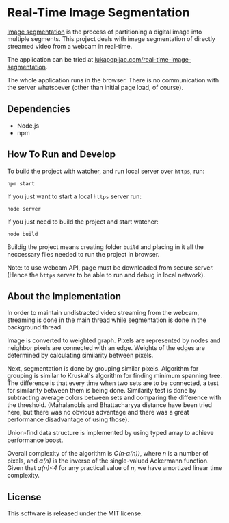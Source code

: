 Real-Time Image Segmentation
============================

[Image segmentation][1] is the process of partitioning a digital image into
multiple segments. This project deals with image segmentation of directly
streamed video from a webcam in real-time.

The application can be tried at [lukapopijac.com/real-time-image-segmentation][2].

The whole application runs in the browser. There is no communication with the
server whatsoever (other than initial page load, of course).


Dependencies
------------
 *  Node.js
 *  npm


How To Run and Develop
----------------------
To build the project with watcher, and run local server over `https`, run:
```
npm start
```

If you just want to start a local `https` server run:
```
node server
```

If you just need to build the project and start watcher:
```
node build
```

Buildig the project means creating folder `build` and placing in it all
the neccessary files needed to run the project in browser.

Note: to use webcam API, page must be downloaded from secure server.
(Hence the `https` server to be able to run and debug in local network).



About the Implementation
------------------------

In order to maintain undistracted video streaming from the webcam, streaming
is done in the main thread while segmentation is done in the background thread.

Image is converted to weighted graph. Pixels are represented by nodes and
neighbor pixels are connected with an edge. Weights of the edges are determined
by calculating similarity between pixels.

Next, segmentation is done by grouping similar pixels. Algorithm for grouping
is similar to Kruskal's algorithm for finding minimum spanning tree. The
difference is that every time when two sets are to be connected, a test for
similarity between them is being done. Similarity test is done by subtracting
average colors between sets and comparing the difference with the threshold.
(Mahalanobis and Bhattacharyya distance have been tried here, but there was
no obvious advantage and there was a great performance disadvantage of using
those).

Union-find data structure is implemented by using typed array to achieve
performance boost.

Overall complexity of the algorithm is _O(n&middot;&alpha;(n))_, where _n_ is
a number of pixels, and _&alpha;(n)_ is the inverse of the single-valued 
Ackermann function. Given that _&alpha;(n)&lt;4_ for any practical value
of _n_, we have amortized linear time complexity.


 [1]: http://en.wikipedia.org/wiki/Image_segmentation        "Image Segmentation"
 [2]: https://lukapopijac.com/real-time-image-segmentation/  "Real-Time Image Segmentation"



License
-------

This software is released under the MIT license.
